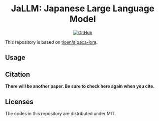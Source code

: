 <div id="top"></div>

<h1 align="center"> JaLLM: Japanese Large Language Model</h1>

<p align="center">
  <a href="https://github.com/retarfi/jallm#licenses">
    <img alt="GitHub" src="https://img.shields.io/badge/license-MIT-brightgreen">
  </a>
  <!-- <a href="https://github.com/retarfi/jallm/releases">
    <img alt="GitHub release" src="https://img.shields.io/github/v/release/retarfi/jallm.svg">
  </a> -->
</p>

This repository is based on [tloen/alpaca-lora](https://github.com/tloen/alpaca-lora).

## Usage


## Citation
**There will be another paper. Be sure to check here again when you cite.**

## Licenses
The codes in this repository are distributed under MIT.
